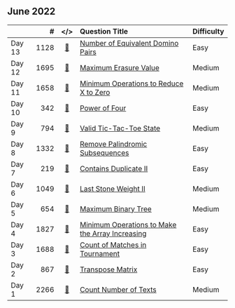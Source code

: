 ## June 2022

||#|</>|Question Title|Difficulty|
|:--|--:|:-:|:--|:--|
|Day 13|1128|[📎](../src/q_1101_1150/q1128.cc)|[Number of Equivalent Domino Pairs](https://leetcode.com/problems/number-of-equivalent-domino-pairs/)|Easy|
|Day 12|1695|[📎](../src/q_1651_1700/q1695.cc)|[Maximum Erasure Value](https://leetcode.com/problems/maximum-erasure-value/)|Medium|
|Day 11|1658|[📎](../src/q_1651_1700/q1658.cc)|[Minimum Operations to Reduce X to Zero](https://leetcode.com/problems/minimum-operations-to-reduce-x-to-zero/)|Medium|
|Day 10|342|[📎](../src/q_301_350/q0342.cc)|[Power of Four](https://leetcode.com/problems/power-of-four/)|Easy|
|Day 9|794|[📎](../src/q_751_800/q0794.cc)|[Valid Tic-Tac-Toe State](https://leetcode.com/problems/valid-tic-tac-toe-state/)|Medium|
|Day 8|1332|[📎](../src/q_1301_1350/q1332.cc)|[Remove Palindromic Subsequences](https://leetcode.com/problems/remove-palindromic-subsequences/)|Easy|
|Day 7|219|[📎](../src/q_201_250/q0219.cc)|[Contains Duplicate II](https://leetcode.com/problems/contains-duplicate-ii/)|Easy|
|Day 6|1049|[📎](../src/q_1001_1050/q1049.cc)|[Last Stone Weight II](https://leetcode.com/problems/last-stone-weight-ii/)|Medium|
|Day 5|654|[📎](../src/q_651_700/q0654.cc)|[Maximum Binary Tree](https://leetcode.com/problems/maximum-binary-tree/)|Medium|
|Day 4|1827|[📎](../src/q_1801_1850/q1827.cc)|[Minimum Operations to Make the Array Increasing](https://leetcode.com/problems/minimum-operations-to-make-the-array-increasing/)|Easy|
|Day 3|1688|[📎](../src/q_1651_1700/q1688.cc)|[Count of Matches in Tournament](https://leetcode.com/problems/count-of-matches-in-tournament/)|Easy|
|Day 2|867|[📎](../src/q_851_900/q0867.cc)|[Transpose Matrix](https://leetcode.com/problems/transpose-matrix/)|Easy|
|Day 1|2266|[📎](../src/q_2251_2300/q2266.cc)|[Count Number of Texts](https://leetcode.com/problems/count-number-of-texts/)|Medium|

